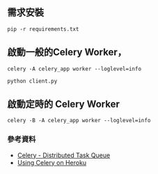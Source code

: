 ## 需求安裝

```
pip -r requirements.txt
```


## 啟動一般的Celery Worker，

```
celery -A celery_app worker --loglevel=info

python client.py
```

## 啟動定時的 Celery Worker

```
celery -B -A celery_app worker --loglevel=info
```

### 參考資料

* [Celery - Distributed Task Queue](http://puremonkey2010.blogspot.com/2018/01/python-celery-distributed-task-queue.html)
* [Using Celery on Heroku](https://devcenter.heroku.com/articles/celery-heroku#celery-and-django)